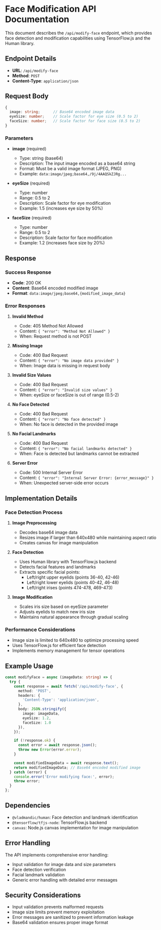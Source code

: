 # Face Modification API Documentation

This document describes the `/api/modify-face` endpoint, which provides face detection and modification capabilities using TensorFlow.js and the Human library.

## Endpoint Details

- **URL**: `/api/modify-face`
- **Method**: `POST`
- **Content-Type**: `application/json`

## Request Body

```typescript
{
  image: string;      // Base64 encoded image data
  eyeSize: number;    // Scale factor for eye size (0.5 to 2)
  faceSize: number;   // Scale factor for face size (0.5 to 2)
}
```

### Parameters

- **image** (required)
  - Type: string (base64)
  - Description: The input image encoded as a base64 string
  - Format: Must be a valid image format (JPEG, PNG)
  - Example: `data:image/jpeg;base64,/9j/4AAQSkZJRg...`

- **eyeSize** (required)
  - Type: number
  - Range: 0.5 to 2
  - Description: Scale factor for eye modification
  - Example: 1.5 (increases eye size by 50%)

- **faceSize** (required)
  - Type: number
  - Range: 0.5 to 2
  - Description: Scale factor for face modification
  - Example: 1.2 (increases face size by 20%)

## Response

### Success Response

- **Code**: 200 OK
- **Content**: Base64 encoded modified image
- **Format**: `data:image/jpeg;base64,{modified_image_data}`

### Error Responses

1. **Invalid Method**
   - Code: 405 Method Not Allowed
   - Content: `{ "error": "Method Not Allowed" }`
   - When: Request method is not POST

2. **Missing Image**
   - Code: 400 Bad Request
   - Content: `{ "error": "No image data provided" }`
   - When: Image data is missing in request body

3. **Invalid Size Values**
   - Code: 400 Bad Request
   - Content: `{ "error": "Invalid size values" }`
   - When: eyeSize or faceSize is out of range (0.5-2)

4. **No Face Detected**
   - Code: 400 Bad Request
   - Content: `{ "error": "No face detected" }`
   - When: No face is detected in the provided image

5. **No Facial Landmarks**
   - Code: 400 Bad Request
   - Content: `{ "error": "No facial landmarks detected" }`
   - When: Face is detected but landmarks cannot be extracted

6. **Server Error**
   - Code: 500 Internal Server Error
   - Content: `{ "error": "Internal Server Error: {error_message}" }`
   - When: Unexpected server-side error occurs

## Implementation Details

### Face Detection Process

1. **Image Preprocessing**
   - Decodes base64 image data
   - Resizes image if larger than 640x480 while maintaining aspect ratio
   - Creates canvas for image manipulation

2. **Face Detection**
   - Uses Human library with TensorFlow.js backend
   - Detects facial features and landmarks
   - Extracts specific facial points:
     - Left/right upper eyelids (points 36-40, 42-46)
     - Left/right lower eyelids (points 40-42, 46-48)
     - Left/right irises (points 474-478, 469-473)

3. **Image Modification**
   - Scales iris size based on eyeSize parameter
   - Adjusts eyelids to match new iris size
   - Maintains natural appearance through gradual scaling

### Performance Considerations

- Image size is limited to 640x480 to optimize processing speed
- Uses TensorFlow.js for efficient face detection
- Implements memory management for tensor operations

## Example Usage

```typescript
const modifyFace = async (imageData: string) => {
  try {
    const response = await fetch('/api/modify-face', {
      method: 'POST',
      headers: {
        'Content-Type': 'application/json',
      },
      body: JSON.stringify({
        image: imageData,
        eyeSize: 1.2,
        faceSize: 1.0
      }),
    });

    if (!response.ok) {
      const error = await response.json();
      throw new Error(error.error);
    }

    const modifiedImageData = await response.text();
    return modifiedImageData; // Base64 encoded modified image
  } catch (error) {
    console.error('Error modifying face:', error);
    throw error;
  }
};
```

## Dependencies

- `@vladmandic/human`: Face detection and landmark identification
- `@tensorflow/tfjs-node`: TensorFlow.js backend
- `canvas`: Node.js canvas implementation for image manipulation

## Error Handling

The API implements comprehensive error handling:
- Input validation for image data and size parameters
- Face detection verification
- Facial landmark validation
- Generic error handling with detailed error messages

## Security Considerations

- Input validation prevents malformed requests
- Image size limits prevent memory exploitation
- Error messages are sanitized to prevent information leakage
- Base64 validation ensures proper image format
